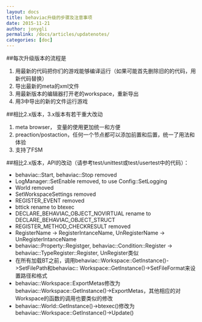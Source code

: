 ```yaml
---
layout: docs
title: behaviac升级的步骤及注意事项
date: 2015-11-21
author: jonygli
permalink: /docs/articles/updatenotes/
categories: [doc]
---
```


##每次升级版本的流程是
1. 用最新的代码把你们的游戏能够编译运行（如果可能首先删除旧的的代码，用新代码替换）
2. 导出最新的meta的xml文件
3. 用最新版本的编辑器打开老的workspace，重新导出
4. 用3中导出的新的文件运行游戏

##相比2.x版本，3.x版本有若干重大改动
1. meta browser， 变量的使用更加统一和方便
2. preaction/postaction，任何一个节点都可以添加前置和后置，统一了用法和体验
3. 支持了FSM

##相比2.x版本，API的改动（请参考test/unittest或test/usertest中的代码）：
* behaviac::Start, behaviac::Stop removed
* LogManager::SetEnable removed, to use Config::SetLogging
* World removed
* SetWorkspaceSettings removed
* REGISTER_EVENT removed
* bttick rename to btexec
* DECLARE_BEHAVIAC_OBJECT_NOVIRTUAL rename to DECLARE_BEHAVIAC_OBJECT_STRUCT
* REGISTER_METHOD_CHECKRESULT removed
* RegisterName  -> RegisterIntanceName, UnRegisterName  -> UnRegisterIntanceName 
* behaviac::Property::Registger, behaviac::Condition::Register  -> behaviac::TypeRegister::Register, UnRegister类似
* 在所有加载BT之前，调用behaviac::Workspace::GetInstance()->SetFilePath和behaviac:: Workspace::GetInstance()->SetFileFormat来设置路径和格式
* behaviac::Workspace::ExportMetas修改为behaviac::Workspace::GetInstance()->ExportMetas，其他相应的对Workspace的函数的调用也要类似的修改
* behaviac::World::GetInstance()->btexec()修改为behaviac::Workspace::GetInstance()->Update()